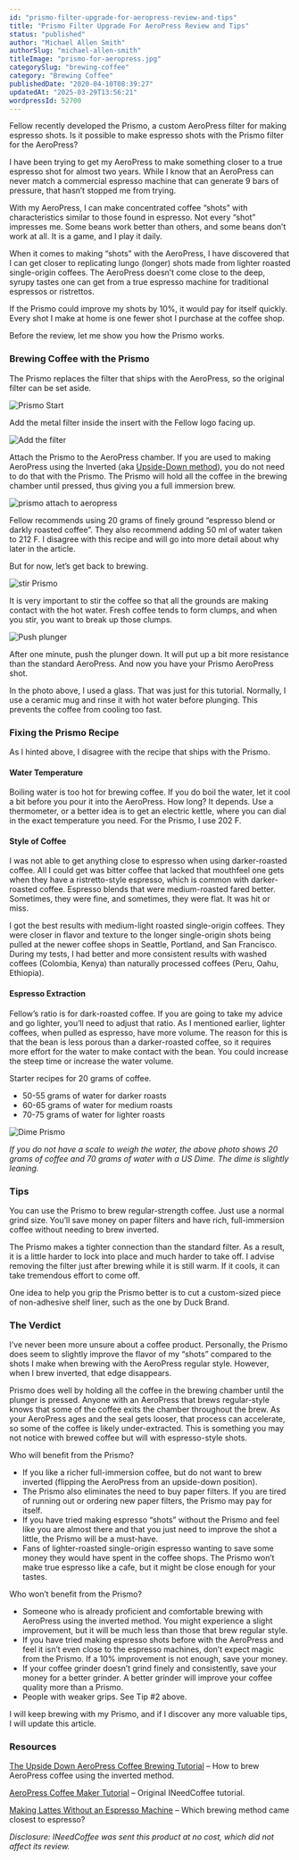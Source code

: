 ```yaml
---
id: "prismo-filter-upgrade-for-aeropress-review-and-tips"
title: "Prismo Filter Upgrade For AeroPress Review and Tips"
status: "published"
author: "Michael Allen Smith"
authorSlug: "michael-allen-smith"
titleImage: "prismo-for-aeropress.jpg"
categorySlug: "brewing-coffee"
category: "Brewing Coffee"
publishedDate: "2020-04-10T08:39:27"
updatedAt: "2025-03-29T13:56:21"
wordpressId: 52700
---
```


Fellow recently developed the Prismo, a custom AeroPress filter for making espresso shots. Is it possible to make espresso shots with the Prismo filter for the AeroPress?

I have been trying to get my AeroPress to make something closer to a true espresso shot for almost two years. While I know that an AeroPress can never match a commercial espresso machine that can generate 9 bars of pressure, that hasn’t stopped me from trying.

With my AeroPress, I can make concentrated coffee “shots” with characteristics similar to those found in espresso. Not every “shot” impresses me. Some beans work better than others, and some beans don’t work at all. It is a game, and I play it daily.

When it comes to making “shots” with the AeroPress, I have discovered that I can get closer to replicating lungo (longer) shots made from lighter roasted single-origin coffees. The AeroPress doesn’t come close to the deep, syrupy tastes one can get from a true espresso machine for traditional espressos or ristrettos.

If the Prismo could improve my shots by 10%, it would pay for itself quickly. Every shot I make at home is one fewer shot I purchase at the coffee shop.

Before the review, let me show you how the Prismo works.

### Brewing Coffee with the Prismo

The Prismo replaces the filter that ships with the AeroPress, so the original filter can be set aside.

![Prismo Start](primso-start.jpg)

Add the metal filter inside the insert with the Fellow logo facing up.

![Add the filter](primso-with-insert.jpg)

Attach the Prismo to the AeroPress chamber. If you are used to making AeroPress using the Inverted (aka [Upside-Down method](/upside-aeropress-coffee-brewing-tutorial/)), you do not need to do that with the Prismo. The Prismo will hold all the coffee in the brewing chamber until pressed, thus giving you a full immersion brew.

![prismo attach to aeropress](primso-attach-filter.jpg)

Fellow recommends using 20 grams of finely ground “espresso blend or darkly roasted coffee”. They also recommend adding 50 ml of water taken to 212 F. I disagree with this recipe and will go into more detail about why later in the article.

But for now, let’s get back to brewing.

![stir Prismo](prismo-paddle.jpg)

It is very important to stir the coffee so that all the grounds are making contact with the hot water. Fresh coffee tends to form clumps, and when you stir, you want to break up those clumps.

![Push plunger](prismo-brew.jpg)

After one minute, push the plunger down. It will put up a bit more resistance than the standard AeroPress. And now you have your Prismo AeroPress shot.

In the photo above, I used a glass. That was just for this tutorial. Normally, I use a ceramic mug and rinse it with hot water before plunging. This prevents the coffee from cooling too fast.

### Fixing the Prismo Recipe

As I hinted above, I disagree with the recipe that ships with the Prismo.

#### Water Temperature

Boiling water is too hot for brewing coffee. If you do boil the water, let it cool a bit before you pour it into the AeroPress. How long? It depends. Use a thermometer, or a better idea is to get an electric kettle, where you can dial in the exact temperature you need. For the Prismo, I use 202 F.

#### Style of Coffee

I was not able to get anything close to espresso when using darker-roasted coffee. All I could get was bitter coffee that lacked that mouthfeel one gets when they have a ristretto-style espresso, which is common with darker-roasted coffee. Espresso blends that were medium-roasted fared better. Sometimes, they were fine, and sometimes, they were flat. It was hit or miss.

I got the best results with medium-light roasted single-origin coffees. They were closer in flavor and texture to the longer single-origin shots being pulled at the newer coffee shops in Seattle, Portland, and San Francisco. During my tests, I had better and more consistent results with washed coffees (Colombia, Kenya) than naturally processed coffees (Peru, Oahu, Ethiopia).

#### Espresso Extraction

Fellow’s ratio is for dark-roasted coffee. If you are going to take my advice and go lighter, you’ll need to adjust that ratio. As I mentioned earlier, lighter coffees, when pulled as espresso, have more volume. The reason for this is that the bean is less porous than a darker-roasted coffee, so it requires more effort for the water to make contact with the bean. You could increase the steep time or increase the water volume.

Starter recipes for 20 grams of coffee.

-   50-55 grams of water for darker roasts
-   60-65 grams of water for medium roasts
-   70-75 grams of water for lighter roasts

![Dime Prismo](dime-prismo.jpg)

*If you do not have a scale to weigh the water, the above photo shows 20 grams of coffee and 70 grams of water with a US Dime. The dime is slightly leaning.*

### Tips

You can use the Prismo to brew regular-strength coffee. Just use a normal grind size. You’ll save money on paper filters and have rich, full-immersion coffee without needing to brew inverted.

The Prismo makes a tighter connection than the standard filter. As a result, it is a little harder to lock into place and much harder to take off. I advise removing the filter just after brewing while it is still warm. If it cools, it can take tremendous effort to come off.

One idea to help you grip the Prismo better is to cut a custom-sized piece of non-adhesive shelf liner, such as the one by Duck Brand.

### The Verdict

I’ve never been more unsure about a coffee product. Personally, the Prismo does seem to slightly improve the flavor of my “shots” compared to the shots I make when brewing with the AeroPress regular style. However, when I brew inverted, that edge disappears.

Prismo does well by holding all the coffee in the brewing chamber until the plunger is pressed. Anyone with an AeroPress that brews regular-style knows that some of the coffee exits the chamber throughout the brew. As your AeroPress ages and the seal gets looser, that process can accelerate, so some of the coffee is likely under-extracted. This is something you may not notice with brewed coffee but will with espresso-style shots.

Who will benefit from the Prismo?

-   If you like a richer full-immersion coffee, but do not want to brew inverted (flipping the AeroPress from an upside-down position).
-   The Prismo also eliminates the need to buy paper filters. If you are tired of running out or ordering new paper filters, the Prismo may pay for itself.
-   If you have tried making espresso “shots” without the Prismo and feel like you are almost there and that you just need to improve the shot a little, the Prismo will be a must-have.
-   Fans of lighter-roasted single-origin espresso wanting to save some money they would have spent in the coffee shops. The Prismo won’t make true espresso like a cafe, but it might be close enough for your tastes.

Who won’t benefit from the Prismo?

-   Someone who is already proficient and comfortable brewing with AeroPress using the inverted method. You might experience a slight improvement, but it will be much less than those that brew regular style.
-   If you have tried making espresso shots before with the AeroPress and feel it isn’t even close to the espresso machines, don’t expect magic from the Prismo. If a 10% improvement is not enough, save your money.
-   If your coffee grinder doesn’t grind finely and consistently, save your money for a better grinder. A better grinder will improve your coffee quality more than a Prismo.
-   People with weaker grips. See Tip #2 above.

I will keep brewing with my Prismo, and if I discover any more valuable tips, I will update this article.

### Resources

[The Upside Down AeroPress Coffee Brewing Tutorial](/upside-aeropress-coffee-brewing-tutorial/) – How to brew AeroPress coffee using the inverted method.

[AeroPress Coffee Maker Tutorial](/aeropress-coffee-maker-tutorial/) – Original INeedCoffee tutorial.

[Making Lattes Without an Espresso Machine](/making-lattes-without-espresso-machine/) – Which brewing method came closest to espresso?

*Disclosure: INeedCoffee was sent this product at no cost, which did not affect its review.*
